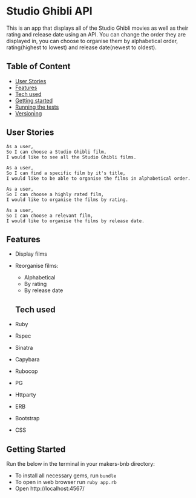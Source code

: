 # Studio Ghibli API

This is an app that displays all of the Studio Ghibli movies as well as their rating and release date using an API. You can change the order they are displayed in, you can choose to organise them by alphabetical order, rating(highest to lowest) and release date(newest to oldest). 

## Table of Content
- [User Stories](#user-stories)
- [Features](#features)
- [Tech used](#tech-used)
- [Getting started](#getting-started)
- [Running the tests](#running-the-tests)
- [Versioning](#versioning)  

## User Stories

```
As a user,
So I can choose a Studio Ghibli film,
I would like to see all the Studio Ghibli films.

As a user,
So I can find a specific film by it's title,
I would like to be able to organise the films in alphabetical order.

As a user,
So I can choose a highly rated film,
I would like to organise the films by rating.

As a user,
So I can choose a relevant film,
I would like to organise the films by release date.
```

## Features
- Display films
- Reorganise films:
  - Alphabetical
  - By rating
  - By release date
  
  ## Tech used
- Ruby  
- Rspec  
- Sinatra  
- Capybara
- Rubocop
- PG
- Httparty
- ERB
- Bootstrap
- CSS


## Getting Started

Run the below in the terminal in your makers-bnb directory:
- To install all necessary gems, run ```bundle```
- To open in web browser run ```ruby app.rb```
- Open http://localhost:4567/

